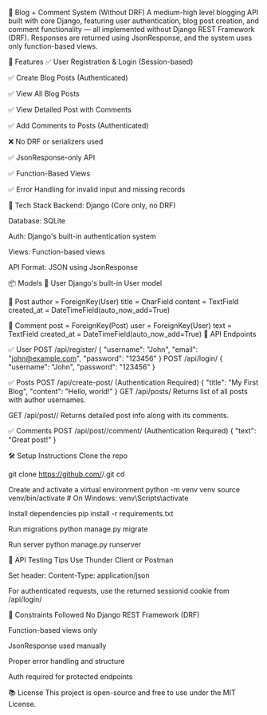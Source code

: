 📝 Blog + Comment System (Without DRF)
A medium-high level blogging API built with core Django, featuring user authentication, blog post creation, and comment functionality — all implemented without Django REST Framework (DRF). Responses are returned using JsonResponse, and the system uses only function-based views.

🚀 Features
✅ User Registration & Login (Session-based)

✅ Create Blog Posts (Authenticated)

✅ View All Blog Posts

✅ View Detailed Post with Comments

✅ Add Comments to Posts (Authenticated)

❌ No DRF or serializers used

✅ JsonResponse-only API

✅ Function-Based Views

✅ Error Handling for invalid input and missing records

🔧 Tech Stack
Backend: Django (Core only, no DRF)

Database: SQLite

Auth: Django's built-in authentication system

Views: Function-based views

API Format: JSON using JsonResponse

📦 Models
🔹 User
Django's built-in User model

🔹 Post
author = ForeignKey(User)
title = CharField
content = TextField
created_at = DateTimeField(auto_now_add=True)

🔹 Comment
post = ForeignKey(Post)
user = ForeignKey(User)
text = TextField
created_at = DateTimeField(auto_now_add=True)
📂 API Endpoints

✅ User
POST /api/register/
{
  "username": "John",
  "email": "john@example.com",
  "password": "123456"
}
POST /api/login/
{
  "username": "John",
  "password": "123456"
}

✅ Posts
POST /api/create-post/ (Authentication Required)
{
  "title": "My First Blog",
  "content": "Hello, world!"
}
GET /api/posts/
Returns list of all posts with author usernames.

GET /api/post/<id>/
Returns detailed post info along with its comments.

✅ Comments
POST /api/post/<id>/comment/ (Authentication Required)
{
  "text": "Great post!"
}

🛠️ Setup Instructions
Clone the repo

git clone https://github.com/<your-username>/<repo-name>.git
cd <repo-folder>

Create and activate a virtual environment
python -m venv venv
source venv/bin/activate  # On Windows: venv\Scripts\activate

Install dependencies
pip install -r requirements.txt

Run migrations
python manage.py migrate

Run server
python manage.py runserver

🧪 API Testing Tips
Use Thunder Client or Postman

Set header: Content-Type: application/json

For authenticated requests, use the returned sessionid cookie from /api/login/

📌 Constraints Followed
No Django REST Framework (DRF)

Function-based views only

JsonResponse used manually

Proper error handling and structure

Auth required for protected endpoints

📚 License
This project is open-source and free to use under the MIT License.
